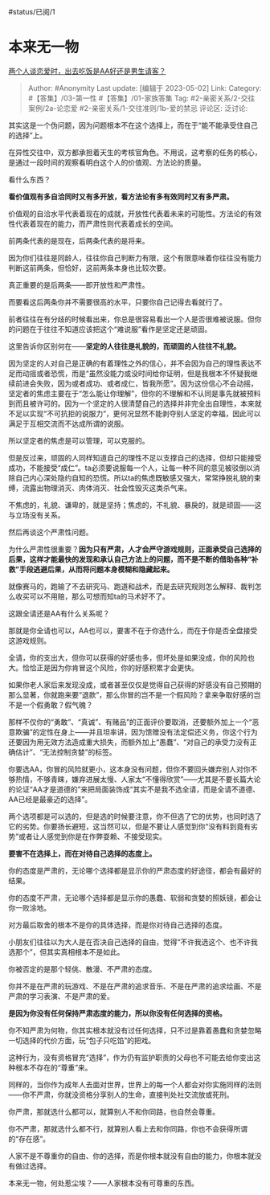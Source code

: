 #status/已阅/1

# 本来无一物

[两个人谈恋爱时，出去吃饭是AA好还是男生请客？](https://www.zhihu.com/question/300022010/answer/3008294426)

> Author: #Anonymity
> Last update: [编辑于 2023-05-02]
> Link:
> Category: #【答集】/03-第一性 #【答集】/01-家族答集
> Tag: #2-亲密关系/2-交往案例/2a-论恋爱 #2-亲密关系/1-交往准则/1b-爱的禁忌
> 评论区:
> 泛讨论:

其实这是一个伪问题，因为问题根本不在这个选择上，而在于“能不能承受住自己的选择”上。

在异性交往中，双方都承担着天生的考核官角色。不用说，这考察的任务的核心，是通过一段时间的观察看明白这个人的价值观、方法论的质量。

看什么东西？

**看价值观有多自洽同时又有多开放，看方法论有多有效同时又有多严肃。**

价值观的自洽水平代表着现在的成就，开放性代表着未来的可能性。方法论的有效性代表着现在的能力，而严肃性则代表着成长的空间。

前两条代表的是现在，后两条代表的是将来。

因为你们往往是同龄人，往往你自己判断力有限，这个有限意味着你往往没有能力判断这前两条，但恰好，这前两条本身也比较次要。

真正重要的是后两条——即开放性和严肃性。

而要看这后两条你并不需要很高的水平，只要你自己记得去看就行了。

前者往往在有分歧的时候看出来，你总是很容易看出一个人是否很难被说服。但你的问题在于往往不知道应该把这个“难说服”看作是坚定还是顽固。

这里告诉你区别何在——**坚定的人往往是礼貌的，而顽固的人往往不礼貌。**

因为坚定的人对自己是正确的有着理性之外的信心，并不会因为自己的理性表达不足而动摇或者恐慌，而是“虽然没能力或没时间给你证明，但是我根本不怀疑我继续前进会失败，因为或者成功、或者成仁，皆我所愿”。因为这份信心不会动摇，坚定者的焦虑主要在于“怎么能让你理解”，但你的不理解和不认同是事先就被预料到而且被许可的。因为一个坚定的人很清楚自己的选择并非完全出自理性，本来就不足以实现“不可抗拒的说服力”，更何况显然不能剥夺别人坚定的幸福，因此可以满足于互相交流而不达成所谓的说服。

所以坚定者的焦虑是可以管理，可以克服的。

但是反过来，顽固的人同样知道自己的理性不足以支撑自己的选择，但却只能接受成功，不能接受“成仁”。ta必须要说服每一个人，让每一种不同的意见被驳倒以消除自己内心深处隐约自知的恐慌。所以ta的焦虑既敏感又强大，常常挣脱礼貌的束缚，流露出物理消灭、肉体消灭、社会性毁灭这类杀气来。

不焦虑的，礼貌、谦卑的，就是坚持；焦虑的，不礼貌、暴戾的，就是顽固——这与立场没有关系。

然后再谈这个严肃性问题。

为什么严肃性很重要？**因为只有严肃，人才会严守游戏规则，正面承受自己选择的后果，这样才能最快的发现和承认自己方法上的问题，而不是不断的借助各种“补救”手段逃避后果，从而将问题本身模糊和隐藏起来。**

就像赛马的，跑输了不去研究马、跑道和战术，而是去研究规则怎么解释、裁判怎么收买可以不用赔，那么可想而知ta的马术好不了。

这跟全请还是AA有什么关系呢？

那就是你全请也可以，AA也可以，要害不在于你选什么，而在于你是否全盘接受这游戏规则。

全请，你的支出大，但你可以获得的好感也多，但坏处是如果没成，你的风险也大。恰恰正是因为你肯冒这个风险，你的好感积累才会更快。

如果你老人家后来发现没成，或者甚至仅仅是觉得自己获得的好感没有自己预期的那么显著，你就跑来要“退款”，那么你冒的岂不是一个假风险？拿来争取好感的岂不是一个假勇敢？假气魄？

那样不仅你的“勇敢”、“真诚”、有赌品”的正面评价要取消，还要额外加上一个“恶意欺骗”的定性在身上——并且坦率讲，因为馈赠没有法定偿还义务，你这个行为还要因为用无效方法造成重大损失，而额外加上“愚蠢”、“对自己的承受力没有正确估计”、“无法控制贪婪”的标签。

你要选AA，你冒的风险就更小，这本身没有问题，但你不要回头嫌弃别人对你不够热情，不够青睐，嫌弃进展太慢、人家太“不懂得欣赏”——尤其是不要长篇大论的论证“AA才是道德的”来把局面装饰成“其实不是我不选全请，而是全请不道德、AA已经是最豪迈的选择”。

两个选项都是可以选的，但是选的时候要注意，你不但选了它的优势，也同时选了它的劣势。你要扬长避短，这当然可以，但是不要让人感觉到你“没有料到竟有劣势”或者让人感觉到你是在作弊耍赖、不接受现实。

**要害不在选择上，而在对待自己选择的态度上。**

你的态度是严肃的，无论哪个选择都是显示你的严肃态度的好途径，都会有最好的结果。

你的态度不严肃，无论哪个选择都是显示你的愚蠢、软弱和贪婪的照妖镜，都会让你一败涂地。

对方最后取舍的根本不是你的具体选择，而是你对待自己选择的态度。

小朋友们往往以为大人是在否决自己选择的自由，觉得“不许我选这个、也不许我选那个”，但其实真相根本不是如此。

你被否定的是那个轻佻、散漫、不严肃的态度。

你并不是在严肃的玩游戏、不是在严肃的追求音乐、不是在严肃的追求绘画、不是严肃的学习表演、不是严肃的爱。

**是因为你没有任何保持严肃态度的能力，所以你没有任何选择的资格。**

你不知严肃为何物，你其实根本就没有过任何选择，只不过是靠着愚蠢和贪婪忽略一切选择的代价方面，玩“包子只吃馅”的把戏。

这种行为，没有资格冒充“选择”，作为仍有监护职责的父母也不可能去给你变出这种根本不存在的“尊重”来。

同样的，当你作为成年人去面对世界，世界上的每一个人都会对你实施同样的法则——你不严肃，你就没资格分享别人的生命，直接判处社交流放或死刑。

你严肃，那就选什么都可以，就算别人不和你同路，也自然会尊重。

你不严肃，那就选什么都不行，就算别人看上去和你同路，你也不会获得所谓的“存在感”。

人家不是不尊重你的自由、你的选择，而是你根本就没有自由的能力，你根本就没有做过选择。

本来无一物，何处惹尘埃？——人家根本没有可尊重的东西。
